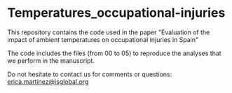 # Temperatures_occupational-injuries
This repository contains the code used in the paper "Evaluation of the impact of ambient temperatures on occupational injuries in Spain"


The code includes the files (from 00 to 05) to reproduce the analyses that we perform in the manuscript. 

Do not hesitate to contact us for comments or questions: erica.martinez@isglobal.org


